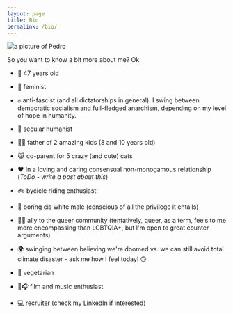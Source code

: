 ```yaml
---
layout: page
title: Bio
permalink: /bio/
---
```


![a picture of Pedro](https://pedrohomero.com/images/pic.jpg)

So you want to know a bit more about me? Ok.

* :older_man: 47 years old

* :purple_heart: feminist

* :fist: anti-fascist (and all dictatorships in general). I swing between democratic socialism and full-fledged anarchism, depending on my level of hope in humanity.

* :open_hands: secular humanist

* :boy::boy: father of 2 amazing kids (8 and 10 years old)

* :joy_cat: co-parent for 5 crazy (and cute) cats

* :heart: In a loving and caring consensual non-monogamous relationship (*ToDo - write a post about this*)

* :bike: bycicle riding enthusiast!

* :man: boring cis white male (conscious of all the privilege it entails)

* :rainbow_flag: ally to the queer community (tentatively, queer, as a term, feels to me more encompassing than LGBTQIA+, but I'm open to great counter arguments)

* :earth_africa: swinging between believing we're doomed vs. we can still avoid total climate disaster - ask me how I feel today! :upside_down_face:

* :seedling: vegetarian

* :movie_camera::headphones: film and music enthusiast

* :computer: recruiter (check my [LinkedIn](linked.incom/in/pedrohomero) if interested)
